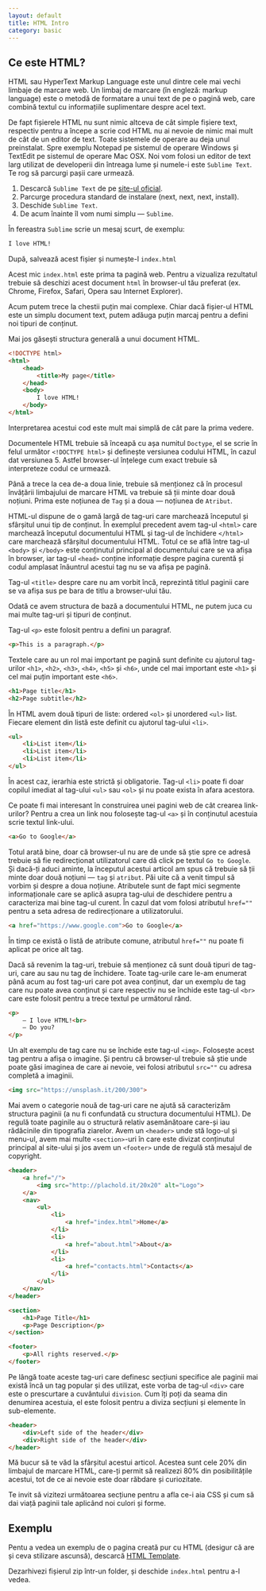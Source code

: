 ```yaml
---
layout: default
title: HTML Intro
category: basic
---
```


## Ce este HTML?

HTML sau HyperText Markup Language este unul dintre cele mai vechi limbaje de marcare web. Un limbaj de marcare (în engleză: markup language) este o metodă de formatare a unui text de pe o pagină web, care combină textul cu informațiile suplimentare despre acel text.

De fapt fișierele HTML nu sunt nimic altceva de cât simple fișiere text, respectiv pentru a începe a scrie cod HTML nu ai nevoie de nimic mai mult de cât de un editor de text. Toate sistemele de operare au deja unul preinstalat. Spre exemplu Notepad pe sistemul de operare Windows și TextEdit pe sistemul de operare Mac OSX. Noi vom folosi un editor de text larg utilizat de developerii din întreaga lume și numele-i este `Sublime Text`. Te rog să parcurgi pașii care urmează.

 1. Descarcă `Sublime Text` de pe [site-ul oficial](https://www.sublimetext.com/3).
 2. Parcurge procedura standard de instalare (next, next, next, install).
 3. Deschide `Sublime Text`.
 4. De acum înainte îl vom numi simplu — `Sublime`.

În fereastra `Sublime` scrie un mesaj scurt, de exemplu:

```html
I love HTML!
```
După, salvează acest fișier și numește-l `index.html`

Acest mic `index.html` este prima ta pagină web. Pentru a vizualiza rezultatul trebuie să deschizi acest document `html` în browser-ul tău preferat (ex. Chrome, Firefox, Safari, Opera sau Internet Explorer).

Acum putem trece la chestii puțin mai complexe. Chiar dacă fișier-ul HTML este un simplu document text, putem adăuga puțin marcaj pentru a defini noi tipuri de conținut.

Mai jos găsești structura generală a unui document HTML.

```html
<!DOCTYPE html>
<html>
	<head>
		<title>My page</title>
	</head>
	<body>
		I love HTML!
	</body>
</html>
```
Interpretarea acestui cod este mult mai simplă de cât pare la prima vedere. 

Documentele HTML trebuie să înceapă cu așa numitul `Doctype`, el se scrie în felul următor `<!DOCTYPE html>` și definește versiunea codului HTML, în cazul dat versiunea 5. Astfel browser-ul înțelege cum exact trebuie să interpreteze codul ce urmează.

Până a trece la cea de-a doua linie, trebuie să menționez că în procesul învățării limbajului de marcare HTML va trebuie să ții minte doar două noțiuni. Prima este noțiunea de `Tag` și a doua — noțiunea de `Atribut`.

HTML-ul dispune de o gamă largă de tag-uri care marchează începutul și sfârșitul unui tip de conținut. În exemplul precedent avem tag-ul `<html>` care marchează începutul documentului HTML și tag-ul de închidere `</html>` care marchează sfârșitul documentului HTML. Totul ce se află între tag-ul `<body>` și `</body>` este conținutul principal al documentului care se va afișa în browser, iar tag-ul `<head>` conține informație despre pagina curentă și codul amplasat înăuntrul acestui tag nu se va afișa pe pagină.

Tag-ul `<title>` despre care nu am vorbit încă, reprezintă titlul paginii care se va afișa sus pe bara de titlu a browser-ului tău.

Odată ce avem structura de bază a documentului HTML, ne putem juca cu mai multe tag-uri și tipuri de conținut.

Tag-ul `<p>` este folosit pentru a defini un paragraf.
```html
<p>This is a paragraph.</p>
```
Textele care au un rol mai important pe pagină sunt definite cu ajutorul tag-urilor `<h1>`, `<h2>`, `<h3>`, `<h4>`, `<h5>` și `<h6>`, unde cel mai important este `<h1>` și cel mai puțin important este `<h6>`.
```html
<h1>Page title</h1>
<h2>Page subtitle</h2>
```

În HTML avem două tipuri de liste: ordered `<ol>` și unordered `<ul>` list. Fiecare element din listă este definit cu ajutorul tag-ului `<li>`. 

```html
<ul>
	<li>List item</li>
	<li>List item</li>
	<li>List item</li>
</ul>
```
În acest caz, ierarhia este strictă și obligatorie. Tag-ul `<li>` poate fi doar copilul imediat al tag-ului `<ul>` sau `<ol>` și nu poate exista în afara acestora. 

Ce poate fi mai interesant în construirea unei pagini web de cât crearea link-urilor? Pentru a crea un link nou folosește tag-ul `<a>` și în conținutul acestuia scrie textul link-ului.

```html
<a>Go to Google</a>
``` 
Totul arată bine, doar că browser-ul nu are de unde să știe spre ce adresă trebuie să fie redirecționat utilizatorul care dă click pe textul `Go to Google`. Și dacă-ți aduci aminte, la începutul acestui articol am spus că trebuie să ții minte doar două noțiuni — `tag` și `atribut`. Păi uite că a venit timpul să vorbim și despre a doua noțiune. Atributele sunt de fapt mici segmente informaționale care se aplică asupra tag-ului de deschidere pentru a caracteriza mai bine tag-ul curent. În cazul dat vom folosi atributul `href=""` pentru a seta adresa de redirecționare a utilizatorului.

```html
<a href="https://www.google.com">Go to Google</a>
``` 
În timp ce există o listă de atribute comune, atributul `href=""` nu poate fi aplicat pe orice alt tag.

Dacă să revenim la tag-uri, trebuie să menționez că sunt două tipuri de tag-uri, care au sau nu tag de închidere. Toate tag-urile care le-am enumerat până acum au fost tag-uri care pot avea conținut, dar un exemplu de tag care nu poate avea conținut și care respectiv nu se închide este tag-ul `<br>` care este folosit pentru a trece textul pe următorul rând.

```html
<p>
	— I love HTML!<br>
	— Do you?
</p>
```

Un alt exemplu de tag care nu se închide este tag-ul `<img>`. Folosește acest tag pentru a afișa o imagine. Și pentru că browser-ul trebuie să știe unde poate găsi imaginea de care ai nevoie, vei folosi atributul `src=""` cu adresa completă a imaginii.

```html
<img src="https://unsplash.it/200/300">
```
Mai avem o categorie nouă de tag-uri care ne ajută să caracterizăm structura paginii (a nu fi confundată cu structura documentului HTML). De regulă toate paginile au o structură relativ asemănătoare care-și iau rădăcinile din tipografia ziarelor. Avem un `<header>` unde stă logo-ul și menu-ul, avem mai multe `<section>`-uri în care este divizat conținutul principal al site-ului și jos avem un `<footer>` unde de regulă stă mesajul de copyright.

```html
<header>
	<a href="/">
		<img src="http://plachold.it/20x20" alt="Logo">
	</a>
	<nav>
		<ul>
			<li>
				<a href="index.html">Home</a>
			</li>
			<li>
				<a href="about.html">About</a>
			</li>
			<li>
				<a href="contacts.html">Contacts</a>
			</li>
		</ul>
	</nav>
</header>

<section>
	<h1>Page Title</h1>
	<p>Page Description</p>
</section>

<footer>
	<p>All rights reserved.</p>
</footer>
```
Pe lângă toate aceste tag-uri care definesc secțiuni specifice ale paginii mai există încă un tag popular și des utilizat, este vorba de tag-ul `<div>` care este o prescurtare a cuvântului `division`. Cum îți poți da seama din denumirea acestuia, el este folosit pentru a diviza secțiuni și elemente în sub-elemente.
```html
<header>
	<div>Left side of the header</div>
	<div>Right side of the header</div>
</header>
```
Mă bucur să te văd la sfârșitul acestui articol. Acestea sunt cele 20% din limbajul de marcare HTML, care-ți permit să realizezi 80% din posibilitățile acestui, tot de ce ai nevoie este doar răbdare și curiozitate. 

Te invit să vizitezi următoarea secțiune pentru a afla ce-i aia CSS și cum să dai viață paginii tale aplicând noi culori și forme.

## Exemplu
Pentu a vedea un exemplu de o pagina creată pur cu HTML (desigur că are și ceva stilizare ascunsă), descarcă [HTML Template](https://github.com/sarguvlad/HTML-Template/archive/master.zip).

Dezarhivezi fișierul zip într-un folder, și deschide `index.html` pentru a-l vedea.